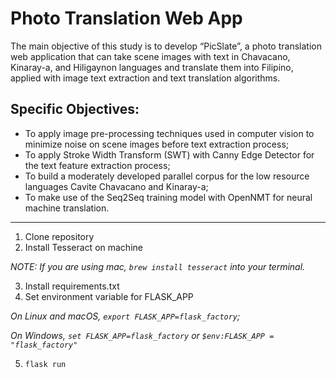 # Photo Translation Web App 

The main objective of this study is to develop “PicSlate”, a photo translation web application that can take scene images with text in Chavacano, Kinaray-a, 
and Hiligaynon languages and translate them into Filipino, applied with image text extraction and text translation algorithms.

## Specific Objectives:
<ul>
<li>To apply image pre-processing techniques used in computer vision to minimize noise on scene images before text extraction process;</li>
<li>To apply Stroke Width Transform (SWT) with Canny Edge Detector for the text feature extraction process; </li>
<li>To build a moderately developed parallel corpus for the low resource languages Cavite Chavacano and Kinaray-a; </li>
<li>To make use of the Seq2Seq training model with OpenNMT for neural machine translation.</li>
</ul>

<hr>

1. Clone repository 
2. Install Tesseract on machine 

_NOTE: If you are using mac, `brew install tesseract` into your terminal._

3. Install requirements.txt 
4. Set environment variable for FLASK_APP

_On Linux and macOS, `export FLASK_APP=flask_factory`;_

_On Windows, `set FLASK_APP=flask_factory` or `$env:FLASK_APP = "flask_factory"`_

5. `flask run`
